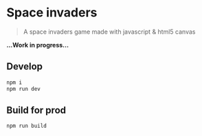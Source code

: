 # Space invaders

> A space invaders game made with javascript & html5 canvas

**...Work in progress...**

## Develop

```bash
npm i
npm run dev
```

## Build for prod

`npm run build`
